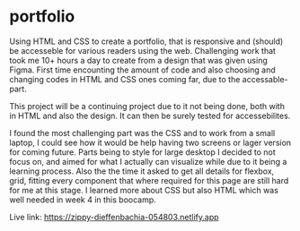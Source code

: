 # portfolio

Using HTML and CSS to create a portfolio, that is responsive and (should) be accesseble for various readers using the web.
Challenging work that took me 10+ hours a day to create from a design that was given using Figma. 
First time encounting the amount of code and also choosing and changing codes in HTML and CSS ones coming far, due to the accessable-part. 

This project will be a continuing project due to it not being done, both with in HTML and also the design. It can then be surely tested for accessebilites. 

I found the most challenging part was the CSS and to work from a small laptop, I could see how it would be help having two screens or lager version for coming future. Parts being to style for large desktop I decided to not focus on, and aimed for what I actually can visualize while due to it being a learning process. Also the the time it asked to get all details for flexbox, grid, fitting every component that where required for this page are still hard for me at this stage. I learned more about CSS but also HTML which was well needed in week 4 in this boocamp. 

Live link:
https://zippy-dieffenbachia-054803.netlify.app
